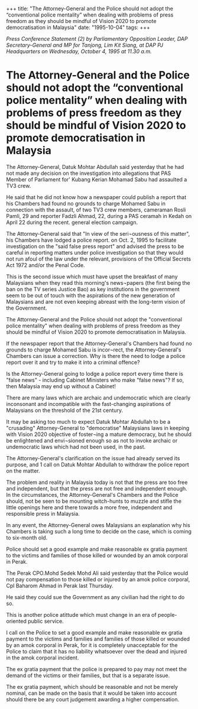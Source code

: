 +++ 
title: "The Attorney-General and the Police should not adopt the “conventional police mentality” when dealing with problems of press freedom as they should be mindful of Vision 2020 to promote democratisation in Malaysia"
date: "1995-10-04"
tags:
+++

_Press Conference Statement (2) by Parliamentary Opposition Leader, DAP Secretary-General and MP for Tanjong, Lim Kit Siang, at DAP PJ Headquarters on Wednesday, October 4, 1995 at 11.30 a.m._

# The Attorney-General and the Police should not adopt the “conventional police mentality” when dealing with problems of press freedom as they should be mindful of Vision 2020 to promote democratisation in Malaysia

The Attorney-General, Datuk Mohtar Abdullah said yesterday that he had not made any decision on the investigation into allegations that PAS Member of Parliament for' Kubang Kerian Mohamad Sabu had assaulted a TV3 crew.</u>

He said that he did not know how a newspaper could publish a report that his Chambers had found no grounds to charge Mohamed Sabu in connection with the assault, of two TV3 crew members, cameraman Rosli Pamli, 29 and reporter Fadzli Ahmad, 22, during a PAS ceramah in Kedah on April 22 during the recent. general election campaign.

The Attorney-General said that "In view of the seri¬ousness of this matter", his Chambers have lodged a police report. on Oct. 2, 1995 to facilitate investigation on the "said false press report" and advised the press to be careful in reporting matters under police investigation so that they would not run afoul of the law under the relevant, provisions of the Official Secrets Act 1972 and/or the Penal Code.

This is the second issue which must have upset the breakfast of many Malaysians when they read this morning's news¬papers (the first being the ban on the TV series Justice Bao) as key institutions in the government seem to be out of touch with the aspirations of the new generation of Malaysians and are not even keeping abreast with the long-term vision of the Government.

The Attorney-General and the Police should not adopt the "conventional police mentality" when dealing with problems of press freedom as they should be mindful of Vision 2020 to promote democratisation in Malaysia.

If the newspaper report that the Attorney-General's Chambers had found no grounds to charge Mohamed Sabu is incor¬rect, the Attorney-General's Chambers can issue a correction. Why is there the need to lodge a police report over it and try to make it into a criminal offence?

Is the Attorney-General going to lodge a police report every time there is "false news" - including Cabinet Ministers who make "false news"? If so, then Malaysia may end up without a Cabinet!

There are many laws which are archaic and undemocratic which are clearly inconsonant and incompatible with the fast-changing aspirations of Malaysians on the threshold of the 21st century.

It may be asking too much to expect Datuk Mohtar Abdullah to be a "crusading" Attorney-General to "democratise" Malaysians laws in keeping with Vision 2020 objective of foster¬ing a mature democracy, but he should be enlightened and envi¬sioned enough so as not to invoke archaic or undemocratic laws which had not been used, in the past.

The Attorney-General's clarification on the issue had already served its purpose, and 1 call on Datuk Mohtar Abdullah to withdraw the police report on the matter.

The problem and reality in Malaysia today is not that the press are too free and independent, but that the press are not free and independent enough. In the circumstances, the Attorney-General's Chambers and the Police should, not be seen to be mounting witch-hunts to muzzle and stifle the little openings here and there towards a more free, independent and responsible press in Malaysia.

In any event, the Attorney-General owes Malaysians an explanation why his Chambers is taking such a long time to decide on the case, which is coming to six-month old.

Police should set a good example and make reasonable ex gratia payment to the victims and families of those killed or wounded by an amok corporal in Perak.

The Perak CPO.Mohd Sedek Mohd Ali said yesterday that the Police would not pay compensation to those killed or injured by an amok police corporal, Cpl Baharom Ahmad in Perak last Thursday.

He said they could sue the Government as any civilian had the right to do so.

This is another police atittude which must change in an era of people-oriented public service.

I call on the Police to set a good example and make reasonable ex gratia payment to the victims and families and families of those killed or wounded by an amok corporal in Perak, for it is completely unacceptable for the Police to claim that it has no liability whatsoever over the dead and  injured in the amok corporal incident.

The ex gratia payment that the police is prepared to pay may not meet the demand of the victims or their families, but that is a separate issue.

The ex gratia payment, which should be reasonable and not be merely nominal, can be made on the basis that it would be taken into account should there be any court judgement awarding a higher compensation.
 
